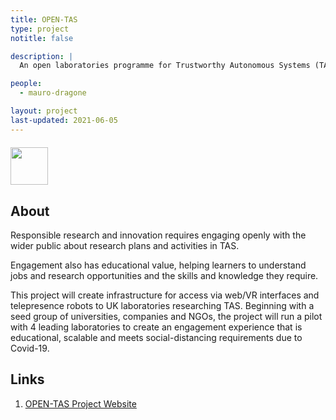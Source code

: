 ```yaml
---
title: OPEN-TAS
type: project
notitle: false

description: |
  An open laboratories programme for Trustworthy Autonomous Systems (TAS).

people:
  - mauro-dragone

layout: project
last-updated: 2021-06-05
---
```


<img style="padding-top:5pt;" src="https://care.hw.ac.uk/img/logos/ukri-tas.png" height="60pt">

## About

<p>
Responsible research and innovation requires engaging openly with the wider public about research plans and activities in TAS.
</p>

<p>
Engagement also has educational value, helping learners to understand jobs and research opportunities and the skills and knowledge they require.
</p>

<p>
This project will create infrastructure for access via web/VR interfaces and telepresence robots to UK laboratories researching TAS. Beginning with a seed group of universities, companies and NGOs, the project will run a pilot with 4 leading laboratories to create an engagement experience that is educational, scalable and meets social-distancing requirements due to Covid-19.
</p>

## Links

1. <a href="https://www.tas.ac.uk/current-research-projects/open-tas/">OPEN-TAS Project Website</a>